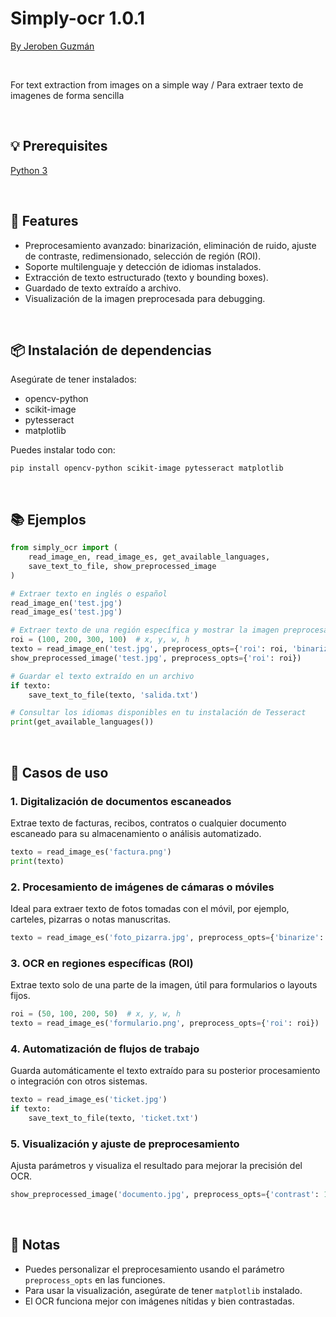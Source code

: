 # Simply-ocr 1.0.1

[By Jeroben Guzmán ](https://github.com/jeroguzman)

<br>

For text extraction from images on a simple way / Para extraer texto de imagenes de forma sencilla

<br>

## 💡 Prerequisites

   [Python 3](https://www.python.org/downloads/release/python-3111/)

<br>

## 🚀 Features

- Preprocesamiento avanzado: binarización, eliminación de ruido, ajuste de contraste, redimensionado, selección de región (ROI).
- Soporte multilenguaje y detección de idiomas instalados.
- Extracción de texto estructurado (texto y bounding boxes).
- Guardado de texto extraído a archivo.
- Visualización de la imagen preprocesada para debugging.

<br>

## 📦 Instalación de dependencias

Asegúrate de tener instalados:
- opencv-python
- scikit-image
- pytesseract
- matplotlib

Puedes instalar todo con:

```
pip install opencv-python scikit-image pytesseract matplotlib
```

<br>

## 📚 Ejemplos

```python
from simply_ocr import (
    read_image_en, read_image_es, get_available_languages,
    save_text_to_file, show_preprocessed_image
)

# Extraer texto en inglés o español
read_image_en('test.jpg')
read_image_es('test.jpg')

# Extraer texto de una región específica y mostrar la imagen preprocesada
roi = (100, 200, 300, 100)  # x, y, w, h
texto = read_image_en('test.jpg', preprocess_opts={'roi': roi, 'binarize': True, 'remove_noise': True})
show_preprocessed_image('test.jpg', preprocess_opts={'roi': roi})

# Guardar el texto extraído en un archivo
if texto:
    save_text_to_file(texto, 'salida.txt')

# Consultar los idiomas disponibles en tu instalación de Tesseract
print(get_available_languages())
```

<br>

## 🧩 Casos de uso

### 1. Digitalización de documentos escaneados
Extrae texto de facturas, recibos, contratos o cualquier documento escaneado para su almacenamiento o análisis automatizado.

```python
texto = read_image_es('factura.png')
print(texto)
```

### 2. Procesamiento de imágenes de cámaras o móviles
Ideal para extraer texto de fotos tomadas con el móvil, por ejemplo, carteles, pizarras o notas manuscritas.

```python
texto = read_image_es('foto_pizarra.jpg', preprocess_opts={'binarize': True, 'remove_noise': True})
```

### 3. OCR en regiones específicas (ROI)
Extrae texto solo de una parte de la imagen, útil para formularios o layouts fijos.

```python
roi = (50, 100, 200, 50)  # x, y, w, h
texto = read_image_es('formulario.png', preprocess_opts={'roi': roi})
```

### 4. Automatización de flujos de trabajo
Guarda automáticamente el texto extraído para su posterior procesamiento o integración con otros sistemas.

```python
texto = read_image_es('ticket.jpg')
if texto:
    save_text_to_file(texto, 'ticket.txt')
```

### 5. Visualización y ajuste de preprocesamiento
Ajusta parámetros y visualiza el resultado para mejorar la precisión del OCR.

```python
show_preprocessed_image('documento.jpg', preprocess_opts={'contrast': 1.5, 'binarize': True})
```

<br>

## 📝 Notas
- Puedes personalizar el preprocesamiento usando el parámetro `preprocess_opts` en las funciones.
- Para usar la visualización, asegúrate de tener `matplotlib` instalado.
- El OCR funciona mejor con imágenes nítidas y bien contrastadas.